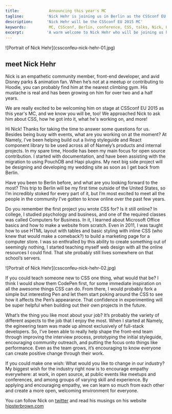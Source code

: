 ```yaml
---
title:             Announcing this year's MC 
tagline:          'Nick Hehr is joining us in Berlin as the CSSconf EU MC'
description:      'Nick Hehr will be the CSSconf EU 2015 MC'
keywords:          MC, CSSconf, Berlin, conference, CSS, talks, Nick, Hehr
excerpt:          'A warm welcome to Nick Hehr who will be joining us here in Berlin this September as the CSSconf EU MC!'
---
```


<div class="blog-img blog-img--center">
  ![Portrait of Nick Hehr](cssconfeu-nick-hehr-01.jpg)
</div>

## meet Nick Hehr

Nick is an empathetic community member, front-end developer, and avid Disney parks & animation fan. When he’s not at a meetup or contributing to Hoodie, you can probably find him at the nearest climbing gym. His mustache is real and has been growing on him for over two and a half years. 

We are really excited to be welcoming him on stage at CSSconf EU 2015 as this year's MC, and we know you will be, too! We approached Nick to ask him about CSS, how he got into it, what he's working on, and more!

<span class="strong-border">Hi Nick! Thanks for taking the time to answer some questions for us. Besides being busy with events, what are you working on at the moment?</span>
At Namely, I’ve been helping build out a living styleguide and React component library to be used across all of Namely’s products and internal projects. In my spare time, Hoodie has been my main focus for open source contribution. I started with documentation, and have been assisting with the migration to using PouchDB and Hapi plugins. My next big side project will be designing and developing my wedding site as soon as I get back from Berlin. 

<span class="strong-border">Have you been to Berlin before, and what are you looking forward to the most?</span>
This trip to Berlin will be my first time outside of the United States, so I’m incredibly stoked for every part of it, but I’m most excited to meet all the people in the community I’ve gotten to know online over the past few years. 

<span class="strong-border">Do you remember the first project you wrote CSS for? Is it still online?</span>
In college, I studied psychology and business, and one of the required classes was called Computers for Business. In it, I learned about Microsoft Office basics and how to make a website from scratch. Even in 2011, I was taught how to use HTML layout with tables and basic styling with inline CSS (who knew that would make a comeback?) to build a marketing page for a computer store. I was so enthralled by this ability to create something out of seemingly nothing, I started teaching myself web design with all the online resources I could find. That site probably still lives somewhere on that school’s servers. 

<div class="blog-img blog-img--right">
  ![Portrait of Nick Hehr](cssconfeu-nick-hehr-02.jpg)
</div>

<span class="strong-border">If you could teach someone new to CSS one thing, what would that be?</span>
I think I would show them CodePen first, for some immediate inspiration on all the awesome things CSS can do. From there, I would probably fork a simple but interesting Pen and let them start poking around the CSS to see how it affects the Pen’s appearance. That confidence in experimenting will be super helpful when building out their own projects in the future.

<span class="strong-border">What’s the thing you like most about your job?</span>
It’s probably the variety of different aspects to the job that I enjoy the most. When I started at Namely, the egineering team was made up almost exclusively of full-stack developers. So, I’ve been able to really help shape the front-end team through improving the interview process, prototyping the initial styleguide, encouraging community outreach, and putting the focus onto things like performance. Even as the team grows, it’s encouraging to know everyone can create positive change through their work.

<span class="strong-border">If you could make one wish: What would you like to change in our industry?</span>
My biggest wish for the industry right now is to encourage empathy everywhere: at work, in open source, at public events like meetups and conferences, and among groups of varying skill and experience. By applying and encouraging empathy, we can learn so much from each other and create a more open, welcoming environment for everyone.

You can follow Nick on [twitter](https://twitter.com/hipsterbrown) and read his musings on his website [hipsterbrown.com](http://hipsterbrown.com/)
